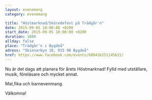 ```yaml
---
layout: evenemang
category: evenemang

title: "Höstmarknad/Sköredefest på Trädgår'n"
date: 2015-09-05 10:00:00 +0200
start_date: 2015-09-05 10:00:00 +0200
duration: 1800
allday: false
place: "Trädgår'n i Bygdeå"
adress: "Skinnarbyn 18, 915 98 Bygdeå"
href: https://www.facebook.com/events/689416251145615/
---
```


Nu är det dags att planera för årets Höstmarknad! Fylld med utställare, musik, föreläsare och mycket annat. 

Mat,fika och barnevenmang. 

Välkomna!